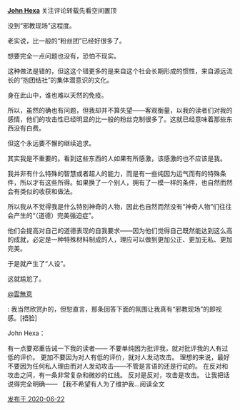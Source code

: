 [**John Hexa**](https://www.zhihu.com/people/mcbig)
关注评论转载先看空间置顶
>
没到“邪教现场”这程度。  
  >
老实说，比一般的“粉丝团”已经好很多了。  
  >
想要完全一点问题也没有，恐怕不现实。  
  >
这种做法是错的，但这这个错更多的是来自这个社会长期形成的惯性，来自源远流长的“抱团结社”的集体潜意识的文化。  
  >
身在此山中，谁也难以天然的免疫。  
  >
所以，虽然的确也有问题，但我却并不算失望——客观衡量，以我的读者们对我的感情，他们的攻击性已经明显的比一般的粉丝克制很多了。这就已经意味着那些东西没有白费。  
  >
但这个永远要不懈的继续追求。  
  >
其实我是不重要的。看到这些东西的人如果有所感激，该感激的也不应该是我。  
  >
我并非有什么特殊的智慧或者超人的能力，而是有一些纯因为运气而有的特殊条件，所以才有这些所得。如果换了一个别人，拥有了一模一样的条件，也自然而然会有类似的收获和做法。  
  >
所以我从不觉得我是什么特别神奇的人物，因此也自然而然没有“神奇人物”们往往会产生的“（道德）完美强迫症”。  
  >
他们会提高对自己的道德表现的自我要求——因为他们觉得自己既然能达到这么高的成就，必定是一种特殊材料制成的人，理应可以做到更加公正、更加无私、更加完美。  
  >
于是就产生了“人设”。  
  >
这就尴尬了。  
>
[@雲無意](https://www.zhihu.com/people/a93b2398381a5a934423469c3cddc9e1)
>
: 我当然欣赏jh的，但恕直言，那条回答下面的氛围让我真有“邪教现场”的即视感。[捂脸]
>>
John Hexa：
>>
有一点要郑重告诫一下我的读者—— 不要单纯因为批评我，就对批评我的人有过低的评价。 更加不要因为对人有低的评价，就对人发动攻击。 理想的来说，最好不要因为任何私人理由而对人发动攻击——不管是言语的还是行动的。 在反对和攻击之间，有一条非常复杂和微妙的红线。 反对是反对，攻击是攻击。 让我把话说得完全明确—— 【我不希望有人为了维护我…阅读全文​

[发布于 2020-06-22](https://www.zhihu.com/pin/1258231206539591680)